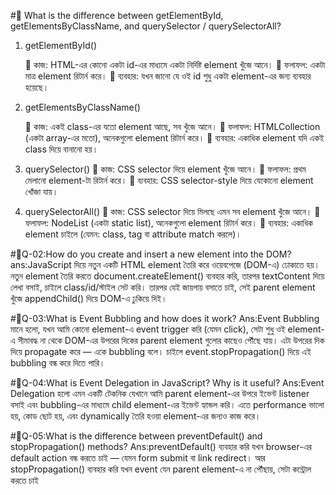 #🌟 What is the difference between getElementById, getElementsByClassName, and querySelector / querySelectorAll?

1.  getElementById()

    🔹 কাজ: HTML-এর কোনো একটা id-এর মাধ্যমে একটা নির্দিষ্ট element খুঁজে আনে।
    🔹 ফলাফল: একটা মাত্র element রিটার্ন করে।
    🔹 ব্যবহার: যখন জানো যে ওই id শুধু একটা element-এর জন্য ব্যবহার হয়েছে।

2.  getElementsByClassName()

    🔹 কাজ: একই class-এর যতো element আছে, সব খুঁজে আনে।
    🔹 ফলাফল: HTMLCollection (একটা array-এর মতো), অনেকগুলো element রিটার্ন করে।
    🔹 ব্যবহার: একাধিক element যদি একই class দিয়ে বানানো হয়।

3.  querySelector()
    🔹 কাজ: CSS selector দিয়ে element খুঁজে আনে।
    🔹 ফলাফল: প্রথম মেলানো element-টা রিটার্ন করে।
    🔹 ব্যবহার: CSS selector-style দিয়ে যেকোনো element খোঁজা যায়।

4.  querySelectorAll()
    🔹 কাজ: CSS selector দিয়ে মিলছে এমন সব element খুঁজে আনে।
    🔹 ফলাফল: NodeList (একটা static list), অনেকগুলো element রিটার্ন করে।
    🔹 ব্যবহার: একাধিক element চাইলে (যেমন: class, tag বা attribute match করলে)।

#🌟Q-02:How do you create and insert a new element into the DOM?
ans:JavaScript দিয়ে নতুন একটি HTML element তৈরি করে ওয়েবপেজে (DOM-এ) ঢোকাতে হয়।
নতুন element তৈরি করতে document.createElement() ব্যবহার করি, তারপর textContent দিয়ে লেখা বসাই, চাইলে class/id/স্টাইল সেট করি। তারপর যেই জায়গায় বসাতে চাই, সেই parent element খুঁজে appendChild() দিয়ে DOM-এ ঢুকিয়ে দিই।

#🌟Q-03:What is Event Bubbling and how does it work?
Ans:Event Bubbling মানে হলো, যখন আমি কোনো element-এ event trigger করি (যেমন click), সেটা শুধু ওই element-এ সীমাবদ্ধ না থেকে DOM-এর উপরের দিকের parent element গুলোর কাছেও পৌঁছে যায়।
এটা উপরের দিক দিয়ে propagate করে — একে bubbling বলে।
চাইলে event.stopPropagation() দিয়ে এই bubbling বন্ধ করে দিতে পারি।

#🌟Q-04:What is Event Delegation in JavaScript? Why is it useful?
Ans:Event Delegation হলো এমন একটি টেকনিক যেখানে আমি parent element-এর উপরে ইভেন্ট listener বসাই এবং bubbling-এর মাধ্যমে child element-এর ইভেন্ট হ্যান্ডল করি। এতে performance ভালো হয়, কোড ছোট হয়, এবং dynamically তৈরি হওয়া element-এর জন্যও কাজ করে।

#🌟Q-05:What is the difference between preventDefault() and stopPropagation() methods?
Ans:preventDefault() ব্যবহার করি যখন browser-এর default action বন্ধ করতে চাই — যেমন form submit বা link redirect।
আর stopPropagation() ব্যবহার করি যখন event যেন parent element-এ না পৌঁছায়, সেটা কন্ট্রোল করতে চাই
